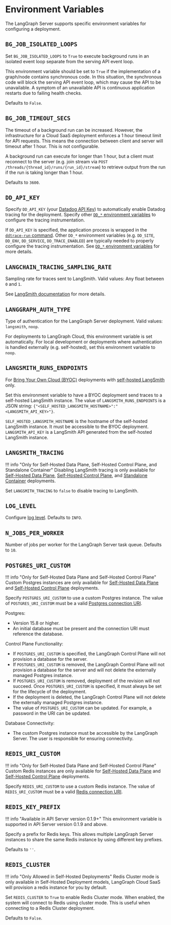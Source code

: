 # Environment Variables

The LangGraph Server supports specific environment variables for configuring a deployment.

## `BG_JOB_ISOLATED_LOOPS`

Set `BG_JOB_ISOLATED_LOOPS` to `True` to execute background runs in an isolated event loop separate from the serving API event loop.

This environment variable should be set to `True` if the implementation of a graph/node contains synchronous code. In this situation, the synchronous code will block the serving API event loop, which may cause the API to be unavailable. A symptom of an unavailable API is continuous application restarts due to failing health checks.

Defaults to `False`.

## `BG_JOB_TIMEOUT_SECS`

The timeout of a background run can be increased. However, the infrastructure for a Cloud SaaS deployment enforces a 1 hour timeout limit for API requests. This means the connection between client and server will timeout after 1 hour. This is not configurable.

A background run can execute for longer than 1 hour, but a client must reconnect to the server (e.g. join stream via `POST /threads/{thread_id}/runs/{run_id}/stream`) to retrieve output from the run if the run is taking longer than 1 hour.

Defaults to `3600`.

## `DD_API_KEY`

Specify `DD_API_KEY` (your [Datadog API Key](https://docs.datadoghq.com/account_management/api-app-keys/)) to automatically enable Datadog tracing for the deployment. Specify other [`DD_*` environment variables](https://ddtrace.readthedocs.io/en/stable/configuration.html) to configure the tracing instrumentation.

If `DD_API_KEY` is specified, the application process is wrapped in the [`ddtrace-run` command](https://ddtrace.readthedocs.io/en/stable/installation_quickstart.html). Other `DD_*` environment variables (e.g. `DD_SITE`, `DD_ENV`, `DD_SERVICE`, `DD_TRACE_ENABLED`) are typically needed to properly configure the tracing instrumentation. See [`DD_*` environment variables](https://ddtrace.readthedocs.io/en/stable/configuration.html) for more details.

## `LANGCHAIN_TRACING_SAMPLING_RATE`

Sampling rate for traces sent to LangSmith. Valid values: Any float between `0` and `1`.

See <a href="https://docs.smith.langchain.com/how_to_guides/tracing/sample_traces" target="_blank">LangSmith documentation</a> for more details.

## `LANGGRAPH_AUTH_TYPE`

Type of authentication for the LangGraph Server deployment. Valid values: `langsmith`, `noop`.

For deployments to LangGraph Cloud, this environment variable is set automatically. For local development or deployments where authentication is handled externally (e.g. self-hosted), set this environment variable to `noop`.

## `LANGSMITH_RUNS_ENDPOINTS`

For [Bring Your Own Cloud (BYOC)](../../concepts/bring_your_own_cloud.md) deployments with [self-hosted LangSmith](https://docs.smith.langchain.com/self_hosting) only.

Set this environment variable to have a BYOC deployment send traces to a self-hosted LangSmith instance. The value of `LANGSMITH_RUNS_ENDPOINTS` is a JSON string: `{"<SELF_HOSTED_LANGSMITH_HOSTNAME>":"<LANGSMITH_API_KEY>"}`.

`SELF_HOSTED_LANGSMITH_HOSTNAME` is the hostname of the self-hosted LangSmith instance. It must be accessible to the BYOC deployment. `LANGSMITH_API_KEY` is a LangSmith API generated from the self-hosted LangSmith instance.

## `LANGSMITH_TRACING`

!!! info "Only for Self-Hosted Data Plane, Self-Hosted Control Plane, and Standalone Container"
    Disabling LangSmith tracing is only available for [Self-Hosted Data Plane](../../concepts/langgraph_self_hosted_data_plane.md), [Self-Hosted Control Plane](../../concepts/langgraph_self_hosted_control_plane.md), and [Standalone Container](../../concepts/langgraph_standalone_container.md) deployments.

Set `LANGSMITH_TRACING` to `false` to disable tracing to LangSmith.

## `LOG_LEVEL`

Configure [log level](https://docs.python.org/3/library/logging.html#logging-levels). Defaults to `INFO`.

## `N_JOBS_PER_WORKER`

Number of jobs per worker for the LangGraph Server task queue. Defaults to `10`.

## `POSTGRES_URI_CUSTOM`

!!! info "Only for Self-Hosted Data Plane and Self-Hosted Control Plane"
    Custom Postgres instances are only available for [Self-Hosted Data Plane](../../concepts/langgraph_self_hosted_data_plane.md) and [Self-Hosted Control Plane](../../concepts/langgraph_self_hosted_control_plane.md) deployments.

Specify `POSTGRES_URI_CUSTOM` to use a custom Postgres instance. The value of `POSTGRES_URI_CUSTOM` must be a valid [Postgres connection URI](https://www.postgresql.org/docs/current/libpq-connect.html#LIBPQ-CONNSTRING-URIS).

Postgres:

- Version 15.8 or higher.
- An initial database must be present and the connection URI must reference the database.

Control Plane Functionality:

- If `POSTGRES_URI_CUSTOM` is specified, the LangGraph Control Plane will not provision a database for the server.
- If `POSTGRES_URI_CUSTOM` is removed, the LangGraph Control Plane will not provision a database for the server and will not delete the externally managed Postgres instance.
- If `POSTGRES_URI_CUSTOM` is removed, deployment of the revision will not succeed. Once `POSTGRES_URI_CUSTOM` is specified, it must always be set for the lifecycle of the deployment.
- If the deployment is deleted, the LangGraph Control Plane will not delete the externally managed Postgres instance.
- The value of `POSTGRES_URI_CUSTOM` can be updated. For example, a password in the URI can be updated.

Database Connectivity:

- The custom Postgres instance must be accessible by the LangGraph Server. The user is responsible for ensuring connectivity.

## `REDIS_URI_CUSTOM`

!!! info "Only for Self-Hosted Data Plane and Self-Hosted Control Plane"
    Custom Redis instances are only available for [Self-Hosted Data Plane](../../concepts/langgraph_self_hosted_data_plane.md) and [Self-Hosted Control Plane](../../concepts/langgraph_self_hosted_control_plane.md) deployments.

Specify `REDIS_URI_CUSTOM` to use a custom Redis instance. The value of `REDIS_URI_CUSTOM` must be a valid [Redis connection URI](https://redis-py.readthedocs.io/en/stable/connections.html#redis.Redis.from_url).

## `REDIS_KEY_PREFIX`

!!! info "Available in API Server version 0.1.9+"
    This environment variable is supported in API Server version 0.1.9 and above.

Specify a prefix for Redis keys. This allows multiple LangGraph Server instances to share the same Redis instance by using different key prefixes. 

Defaults to `''`.

## `REDIS_CLUSTER`

!!! info "Only Allowed in Self-Hosted Deployments"
    Redis Cluster mode is only available in Self-Hosted Deployment models, LangGraph Cloud SaaS will provision a redis instance for you by default.

Set `REDIS_CLUSTER` to `True` to enable Redis Cluster mode. When enabled, the system will connect to Redis using cluster mode. This is useful when connecting to a Redis Cluster deployment.

Defaults to `False`.

